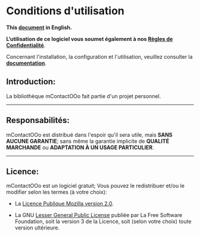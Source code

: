 # Conditions d'utilisation

**This [document][2] in English.**

**L’utilisation de ce logiciel vous soumet également à nos [Règles de Confidentialité][3]**.

Concernant l'installation, la configuration et l'utilisation,
veuillez consulter la **[documentation][4]**.

## Introduction:

La bibliothèque mContactOOo fait partie d'un projet personnel.

___
## Responsabilités:

mContactOOo est distribué dans l'espoir qu'il sera utile,
mais **SANS AUCUNE GARANTIE**; sans même la garantie implicite de
**QUALITÉ MARCHANDE** ou **ADAPTATION À UN USAGE PARTICULIER**.

___
## Licence:

mContactOOo est un logiciel gratuit; Vous pouvez le redistribuer et/ou
le modifier selon les termes (à votre choix):

- La [Licence Publique Mozilla version 2.0][5].

- La GNU [Lesser General Public License][6] publiée par La Free Software Foundation,
soit la version 3 de la Licence, soit (selon votre choix) toute version ultérieure.

[1]: <https://prrvchr.github.io/mContactOOo/img/mContactOOo.png>
[2]: <https://prrvchr.github.io/mContactOOo/source/mContactOOo/registration/TermsOfUse_en>
[3]: <https://prrvchr.github.io/mContactOOo/source/mContactOOo/registration/PrivacyPolicy_fr>
[4]: <https://prrvchr.github.io/mContactOOo/README_fr>
[5]: <http://mozilla.org/MPL/2.0/>
[6]: <http://www.gnu.org/licenses/lgpl-3.0.html>
